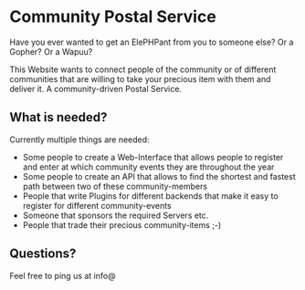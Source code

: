 # Community Postal Service


Have you ever wanted to get an ElePHPant from you to someone else? Or a Gopher? Or a Wapuu? 

This Website wants to connect people of the community or of different communities that are willing to take your precious item with them and deliver it. A community-driven Postal Service.

## What is needed?

Currently multiple things are needed:

* Some people to create a Web-Interface that allows people to register and enter at which community events they are throughout the year
* Some people to create an API that allows to find the shortest and fastest path between two of these community-members
* People that write Plugins for different backends that make it easy to register for different community-events
* Someone that sponsors the required Servers etc.
* People that trade their precious community-items ;-)

## Questions? 

Feel free to ping us at info@


